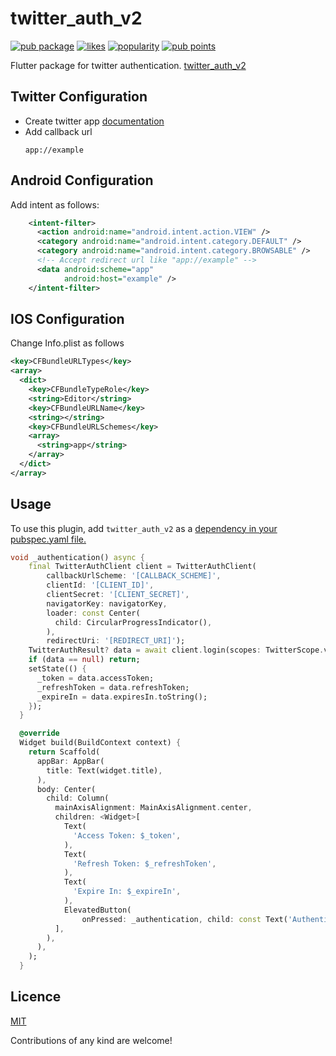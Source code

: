 <!--
This README describes the package. If you publish this package to pub.dev,
this README's contents appear on the landing page for your package.

For information about how to write a good package README, see the guide for
[writing package pages](https://dart.dev/guides/libraries/writing-package-pages).

For general information about developing packages, see the Dart guide for
[creating packages](https://dart.dev/guides/libraries/create-library-packages)
and the Flutter guide for
[developing packages and plugins](https://flutter.dev/developing-packages).
-->

# twitter_auth_v2

[![pub package](https://img.shields.io/pub/v/twitter_auth_v2.svg)](https://pub.dev/packages/twitter_auth_v2) 
[![likes](https://img.shields.io/pub/likes/twitter_auth_v2?logo=dart)](https://pub.dev/packages/twitter_auth_v2/score) 
[![popularity](https://img.shields.io/pub/popularity/twitter_auth_v2?logo=dart)](https://pub.dev/packages/twitter_auth_v2/score) 
[![pub points](https://img.shields.io/pub/points/twitter_auth_v2?logo=dart)](https://pub.dev/packages/twitter_auth_v2/score)

Flutter package for twitter authentication. [twitter_auth_v2](https://pub.dev/packages/twitter_auth_v2) 

## Twitter Configuration

- Create twitter app [documentation](https://developer.twitter.com)
- Add callback url
    ```
    app://example
    ```

## Android Configuration

Add intent as follows:

```xml
    <intent-filter>
      <action android:name="android.intent.action.VIEW" />
      <category android:name="android.intent.category.DEFAULT" />
      <category android:name="android.intent.category.BROWSABLE" />
      <!-- Accept redirect url like "app://example" -->
      <data android:scheme="app"
            android:host="example" />
    </intent-filter>
```

## IOS Configuration

Change Info.plist as follows

```xml
<key>CFBundleURLTypes</key>
<array>
  <dict>
    <key>CFBundleTypeRole</key>
    <string>Editor</string>
    <key>CFBundleURLName</key>
    <string></string>
    <key>CFBundleURLSchemes</key>
    <array>
      <string>app</string>
    </array>
  </dict>
</array>
```

## Usage

To use this plugin, add `twitter_auth_v2` as a [dependency in your pubspec.yaml file.](https://flutter.dev/platform-plugins/) 

```dart
void _authentication() async {
    final TwitterAuthClient client = TwitterAuthClient(
        callbackUrlScheme: '[CALLBACK_SCHEME]',
        clientId: '[CLIENT_ID]',
        clientSecret: '[CLIENT_SECRET]',
        navigatorKey: navigatorKey,
        loader: const Center(
          child: CircularProgressIndicator(),
        ),
        redirectUri: '[REDIRECT_URI]');
    TwitterAuthResult? data = await client.login(scopes: TwitterScope.values);
    if (data == null) return;
    setState(() {
      _token = data.accessToken;
      _refreshToken = data.refreshToken;
      _expireIn = data.expiresIn.toString();
    });
  }

  @override
  Widget build(BuildContext context) {
    return Scaffold(
      appBar: AppBar(
        title: Text(widget.title),
      ),
      body: Center(
        child: Column(
          mainAxisAlignment: MainAxisAlignment.center,
          children: <Widget>[
            Text(
              'Access Token: $_token',
            ),
            Text(
              'Refresh Token: $_refreshToken',
            ),
            Text(
              'Expire In: $_expireIn',
            ),
            ElevatedButton(
                onPressed: _authentication, child: const Text('Authentication'))
          ],
        ),
      ),
    );
  }
```

## Licence
   [MIT](https://github.com/JenishMS/twitter_auth_v2/blob/master/LICENSE)
   

Contributions of any kind are welcome!
